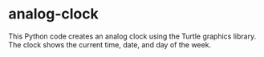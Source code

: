 # analog-clock
This Python code creates an analog clock using the Turtle graphics library. The clock shows the current time, date, and day of the week.
